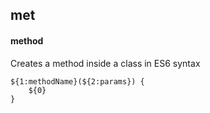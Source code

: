 ## met
#### method
Creates a method inside a class in ES6 syntax
```
${1:methodName}(${2:params}) {
	${0}
}
```